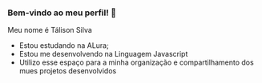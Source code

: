 ### Bem-vindo ao meu perfil! 💙

Meu nome é Tálison Silva

 - Estou estudando na ALura;
- Estou me desenvolvendo na Linguagem Javascript
- Utilizo esse espaço para a minha organização e compartilhamento dos mues projetos desenvolvidos


  

